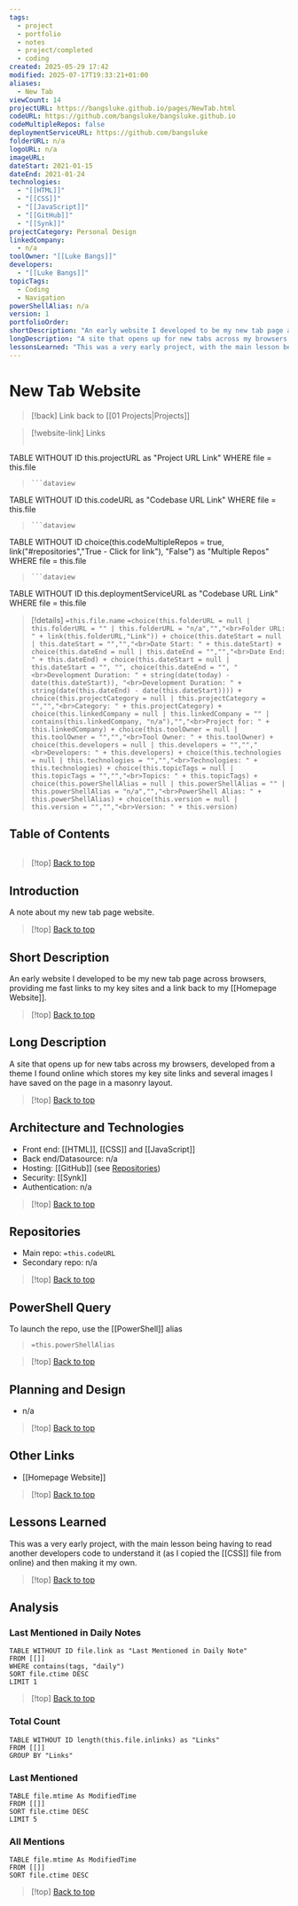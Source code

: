 ```yaml
---
tags:
  - project
  - portfolio
  - notes
  - project/completed
  - coding
created: 2025-05-29 17:42
modified: 2025-07-17T19:33:21+01:00
aliases:
  - New Tab
viewCount: 14
projectURL: https://bangsluke.github.io/pages/NewTab.html
codeURL: https://github.com/bangsluke/bangsluke.github.io
codeMultipleRepos: false
deploymentServiceURL: https://github.com/bangsluke
folderURL: n/a
logoURL: n/a
imageURL: 
dateStart: 2021-01-15
dateEnd: 2021-01-24
technologies:
  - "[[HTML]]"
  - "[[CSS]]"
  - "[[JavaScript]]"
  - "[[GitHub]]"
  - "[[Synk]]"
projectCategory: Personal Design
linkedCompany:
  - n/a
toolOwner: "[[Luke Bangs]]"
developers:
  - "[[Luke Bangs]]"
topicTags:
  - Coding
  - Navigation
powerShellAlias: n/a
version: 1
portfolioOrder:
shortDescription: "An early website I developed to be my new tab page across browsers, providing me fast links to my key sites and a link back to my Homepage Website."
longDescription: "A site that opens up for new tabs across my browsers, developed from a theme I found online which stores my key site links and several images I have saved on the page in a masonry layout."
lessonsLearned: "This was a very early project, with the main lesson being having to read another developers code to understand it (as I copied the CSS file from online) and then making it my own."
---
```

# New Tab Website

> [!back] Link back to [[01 Projects|Projects]]

>[!website-link] Links
> ```dataview
TABLE WITHOUT ID this.projectURL as "Project URL Link"
WHERE file = this.file
>```
>```dataview
TABLE WITHOUT ID this.codeURL as "Codebase URL Link"
WHERE file = this.file
>```
>```dataview
TABLE WITHOUT ID choice(this.codeMultipleRepos = true, link("#repositories","True - Click for link"), "False") as "Multiple Repos"
WHERE file = this.file
>```
>```dataview
TABLE WITHOUT ID this.deploymentServiceURL as "Codebase URL Link"
WHERE file = this.file

>[!details]  `=this.file.name`
>`=choice(this.folderURL = null | this.folderURL = "" | this.folderURL = "n/a","","<br>Folder URL: " + link(this.folderURL,"Link")) + choice(this.dateStart = null | this.dateStart = "","","<br>Date Start: " + this.dateStart) + choice(this.dateEnd = null | this.dateEnd = "","","<br>Date End: " + this.dateEnd) + choice(this.dateStart = null | this.dateStart = "", "", choice(this.dateEnd = "", "<br>Development Duration: " + string(date(today) - date(this.dateStart)), "<br>Development Duration: " + string(date(this.dateEnd) - date(this.dateStart)))) + choice(this.projectCategory = null | this.projectCategory = "","","<br>Category: " + this.projectCategory) + choice(this.linkedCompany = null | this.linkedCompany = "" | contains(this.linkedCompany, "n/a"),"","<br>Project for: " + this.linkedCompany) + choice(this.toolOwner = null | this.toolOwner = "","","<br>Tool Owner: " + this.toolOwner) + choice(this.developers = null | this.developers = "","","<br>Developers: " + this.developers) + choice(this.technologies = null | this.technologies = "","","<br>Technologies: " + this.technologies) + choice(this.topicTags = null | this.topicTags = "","","<br>Topics: " + this.topicTags) + choice(this.powerShellAlias = null | this.powerShellAlias = "" | this.powerShellAlias = "n/a","","<br>PowerShell Alias: " + this.powerShellAlias) + choice(this.version = null | this.version = "","","<br>Version: " + this.version)`

## Table of Contents

```table-of-contents
```

>[!top] [Back to top](#Table%20of%20Contents)

## Introduction

A note about my new tab page website.

>[!top] [Back to top](#Table%20of%20Contents)

## Short Description

An early website I developed to be my new tab page across browsers, providing me fast links to my key sites and a link back to my [[Homepage Website]].

>[!top] [Back to top](#Table%20of%20Contents)

## Long Description

A site that opens up for new tabs across my browsers, developed from a theme I found online which stores my key site links and several images I have saved on the page in a masonry layout.

>[!top] [Back to top](#Table%20of%20Contents)

## Architecture and Technologies

- Front end: [[HTML]], [[CSS]] and [[JavaScript]]
- Back end/Datasource: n/a
- Hosting: [[GitHub]] (see [Repositories](#repositories))
- Security: [[Synk]]
- Authentication: n/a

>[!top] [Back to top](#Table%20of%20Contents)

## Repositories

- Main repo: `=this.codeURL`
- Secondary repo: n/a

>[!top] [Back to top](#Table%20of%20Contents)

## PowerShell Query

To launch the repo, use the [[PowerShell]] alias 

> `=this.powerShellAlias`

>[!top] [Back to top](#Table%20of%20Contents)

## Planning and Design

- n/a

>[!top] [Back to top](#Table%20of%20Contents)

## Other Links

- [[Homepage Website]]

>[!top] [Back to top](#Table%20of%20Contents)

## Lessons Learned

This was a very early project, with the main lesson being having to read another developers code to understand it (as I copied the [[CSS]] file from online) and then making it my own.

>[!top] [Back to top](#Table%20of%20Contents)

## Analysis

### Last Mentioned in Daily Notes

```dataview
TABLE WITHOUT ID file.link as "Last Mentioned in Daily Note"
FROM [[]]
WHERE contains(tags, "daily")
SORT file.ctime DESC
LIMIT 1
```

>[!top] [Back to top](#Table%20of%20Contents)

### Total Count

```dataview
TABLE WITHOUT ID length(this.file.inlinks) as "Links"
FROM [[]]
GROUP BY "Links"
```

### Last Mentioned

```dataview
TABLE file.mtime As ModifiedTime
FROM [[]]
SORT file.ctime DESC
LIMIT 5
```

### All Mentions

```dataview
TABLE file.mtime As ModifiedTime
FROM [[]]
SORT file.ctime DESC
```

>[!top] [Back to top](#Table%20of%20Contents)